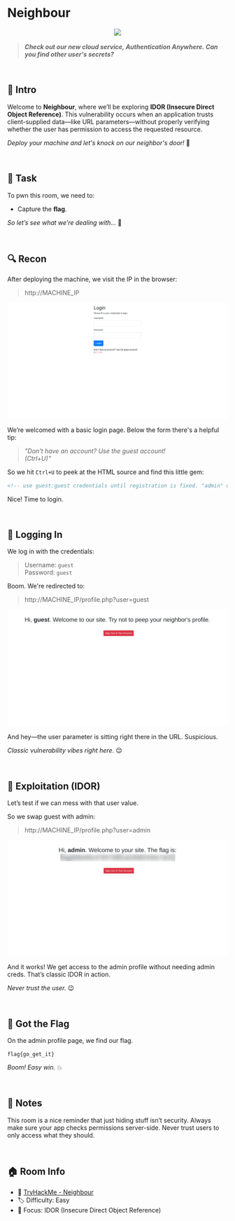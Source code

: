 # Neighbour

<p align="center">
  <img src="https://tryhackme-images.s3.amazonaws.com/room-icons/5e9c5d0148cf664325c8a075-1737130517336" width="200">
</p>

> ***Check out our new cloud service, Authentication Anywhere. Can you find other user's secrets?***

<br>

## 🧠 Intro
Welcome to **Neighbour**, where we’ll be exploring **IDOR (Insecure Direct Object Reference)**. This vulnerability occurs when an application trusts client-supplied data—like URL parameters—without properly verifying whether the user has permission to access the requested resource.  

*Deploy your machine and let's knock on our neighbor's door!* 🚪  

<br>

## 🎯 Task
To pwn this room, we need to:

- Capture the **flag**.

*So let’s see what we’re dealing with...* 🤔

<br>

## 🔍 Recon
After deploying the machine, we visit the IP in the browser:

> http://MACHINE_IP

![Neighbour_1](src/Neighbour_1.png)

We’re welcomed with a basic login page. Below the form there's a helpful tip:

> *"Don't have an account? Use the guest account!  
> (Ctrl+U)"*

So we hit `Ctrl+U` to peek at the HTML source and find this little gem:

```html
<!-- use guest:guest credentials until registration is fixed. "admin" user account is off limits!!!!! -->
```

Nice! Time to login.

<br>

## 🔑 Logging In
We log in with the credentials:

> Username: `guest`  
> Password: `guest`

Boom. We're redirected to:

> http://MACHINE_IP/profile.php?user=guest

![Neighbour_2](src/Neighbour_2.png)

And hey—the user parameter is sitting right there in the URL. Suspicious.

*Classic vulnerability vibes right here.* 😌

<br>

## 🧪 Exploitation (IDOR)
Let’s test if we can mess with that user value.

So we swap guest with admin:

> http://MACHINE_IP/profile.php?user=admin

![Neighbour_3](src/Neighbour_3.png)

And it works! We get access to the admin profile without needing admin creds. That’s classic IDOR in action.

*Never trust the user.* 😉

<br>

## 🏁 Got the Flag
On the admin profile page, we find our flag.

```
flag{go_get_it}
```

*Boom! Easy win.* 💥

<br>

## 📝 Notes
This room is a nice reminder that just hiding stuff isn’t security. Always make sure your app checks permissions server-side. Never trust users to only access what they should.

<br>

## 🏠 Room Info
- 🧩 [TryHackMe - Neighbour](https://tryhackme.com/room/neighbour)
- 🏷️ Difficulty: Easy
- 🧠 Focus: IDOR (Insecure Direct Object Reference)
